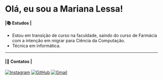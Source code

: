 
# Olá, eu sou a Mariana Lessa!

#### |📚 Estudos |


* Estou em transição de curso na faculdade, saindo do curso de Farmácia com a intenção em migrar para Ciência da Computação.
* Técnica em informática.


---

#### |📱 Contatos |

[![Instagram](https://img.shields.io/badge/-Instagram-%23E4405F?style=for-the-badge&logo=instagram&logoColor=white)](https://www.instagram.com/marianalessacs/) [![GitHub](https://img.shields.io/badge/GitHub-100000?style=for-the-badge&logo=github&logoColor=white)](https://github.com/lessamariana) [![Gmail](https://img.shields.io/badge/Gmail-333333?style=for-the-badge&logo=gmail&logoColor=red)](mailto:mariana.lessa.costa@gmail.com)
